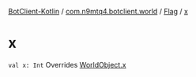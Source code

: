 [BotClient-Kotlin](../../index.md) / [com.n9mtq4.botclient.world](../index.md) / [Flag](index.md) / [x](.)


# x

`val x: Int`
Overrides [WorldObject.x](../-world-object/x.md)


